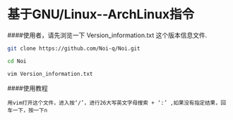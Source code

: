 基于GNU/Linux--ArchLinux指令
=================

####使用者，请先浏览一下 Version_information.txt 这个版本信息文件.

```sh
git clone https://github.com/Noi-q/Noi.git
```
```sh
cd Noi
```
```sh
vim Version_information.txt
```

####使用教程
```
用vim打开这个文件，进入按‘/’，进行26大写英文字母搜索 + ‘:’ ,如果没有指定结果，回车一下，按一下n
```
